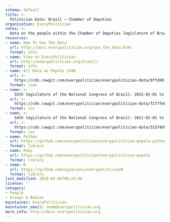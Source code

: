 ```yaml
---
schema: default
title: >-
  Politician Data: Brazil — Chamber of Deputies
organization: EveryPolitician
notes: >-
  Data on the people within the Chamber of Deputies legislature of Brazil.
resources:
- name: How To Use The Data
  url: http://docs.everypolitician.org/use_the_data.html
  format: info
- name: View on EveryPolitician
  url: http://everypolitician.org/brazil/
  format: info
- name: All Data as Popolo JSON
  url: >-
    https://cdn.rawgit.com/everypolitician/everypolitician-data/9ffd9914c5aa4c0e398952f233e02e2336cbe063/data/Brazil/Deputies/ep-popolo-v1.0.json
  format: json
- name: >-
    55th legislature of the National Congress of Brazil: 2015-02-01 to 2019-01-31
  url: >-
    https://cdn.rawgit.com/everypolitician/everypolitician-data/f277febc5c451586a4ca992993d761540138649c/data/Brazil/Deputies/term-55.csv
  format: csv
- name: >-
    54th legislature of the National Congress of Brazil: 2011-02-01 to 2015-01-31
  url: >-
    https://cdn.rawgit.com/everypolitician/everypolitician-data/53374b99cf3672039ba3d12773217ccf2628cb1e/data/Brazil/Deputies/term-54.csv
  format: csv
- name: Python
  url: https://github.com/everypolitician/everypolitician-popolo-python
  format: library
- name: Ruby
  url: https://github.com/everypolitician/everypolitician-popolo
  format: library
- name: R
  url: https://github.com/ajparsons/everypoliticianR
  format: library
last_modified: 2019-04-02T00:23:46
license: ''
category:
- People
- Groups & Bodies
maintainer: EveryPolitician
maintainer_email: team@everypolitician.org
more_info: http://docs.everypolitician.org
---
```

